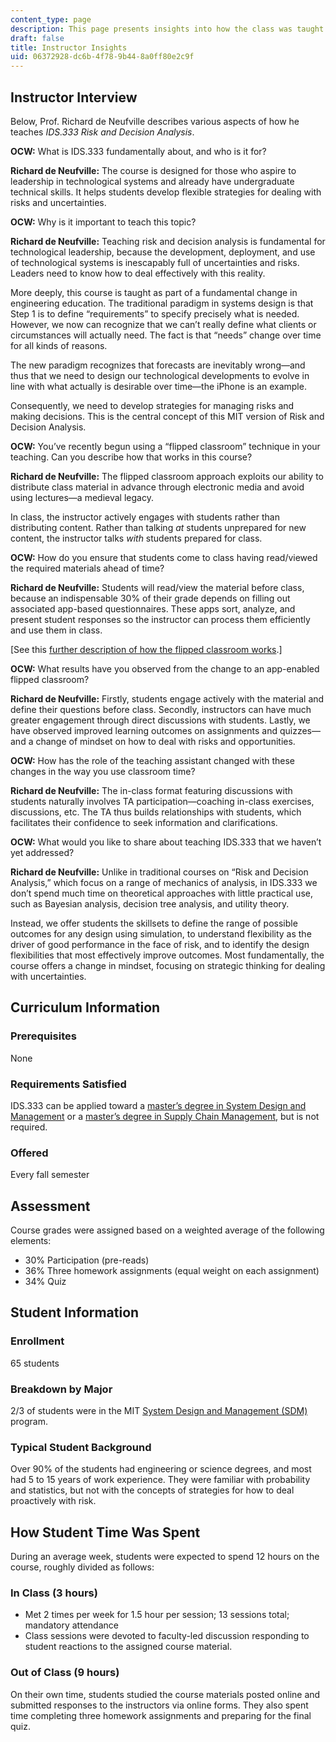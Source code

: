 ```yaml
---
content_type: page
description: This page presents insights into how the class was taught.
draft: false
title: Instructor Insights
uid: 06372928-dc6b-4f78-9b44-8a0ff80e2c9f
---
```

## Instructor Interview

Below, Prof. Richard de Neufville describes various aspects of how he teaches *IDS.333 Risk and Decision Analysis*.

**OCW:** What is IDS.333 fundamentally about, and who is it for?

**Richard de Neufville:** The course is designed for those who aspire to leadership in technological systems and already have undergraduate technical skills. It helps students develop flexible strategies for dealing with risks and uncertainties.

**OCW:** Why is it important to teach this topic?

**Richard de Neufville:** Teaching risk and decision analysis is fundamental for technological leadership, because the development, deployment, and use of technological systems is inescapably full of uncertainties and risks. Leaders need to know how to deal effectively with this reality. 

More deeply, this course is taught as part of a fundamental change in engineering education. The traditional paradigm in systems design is that Step 1 is to define “requirements” to specify precisely what is needed. However, we now can recognize that we can’t really define what clients or circumstances will actually need. The fact is that “needs” change over time for all kinds of reasons.

The new paradigm recognizes that forecasts are inevitably wrong—and thus that we need to design our technological developments to evolve in line with what actually is desirable over time—the iPhone is an example.

Consequently, we need to develop strategies for managing risks and making decisions. This is the central concept of this MIT version of Risk and Decision Analysis.

**OCW:** You’ve recently begun using a “flipped classroom” technique in your teaching. Can you describe how that works in this course?

**Richard de Neufville:** The flipped classroom approach exploits our ability to distribute class material in advance through electronic media and avoid using lectures—a medieval legacy.

In class, the instructor actively engages with students rather than distributing content. Rather than talking *at* students unprepared for new content, the instructor talks *with* students prepared for class.

**OCW:** How do you ensure that students come to class having read/viewed the required materials ahead of time?

**Richard de Neufville:** Students will read/view the material before class, because an indispensable 30% of their grade depends on filling out associated app-based questionnaires. These apps sort, analyze, and present student responses so the instructor can process them efficiently and use them in class.

\[See this [further description of how the flipped classroom works](https://openlearning.mit.edu/mit-faculty/residential-digital-innovations/student-pre-class-preparation-enhances-class-time).\] 

**OCW:** What results have you observed from the change to an app-enabled flipped classroom?

**Richard de Neufville:** Firstly, students engage actively with the material and define their questions before class. Secondly, instructors can have much greater engagement through direct discussions with students. Lastly, we have observed improved learning outcomes on assignments and quizzes—and a change of mindset on how to deal with risks and opportunities.

**OCW:** How has the role of the teaching assistant changed with these changes in the way you use classroom time?

**Richard de Neufville:** The in-class format featuring discussions with students naturally involves TA participation—coaching in-class exercises, discussions, etc. The TA thus builds relationships with students, which facilitates their confidence to seek information and clarifications.

**OCW:** What would you like to share about teaching IDS.333 that we haven’t yet addressed?

**Richard de Neufville:** Unlike in traditional courses on “Risk and Decision Analysis,” which focus on a range of mechanics of analysis, in IDS.333 we don’t spend much time on theoretical approaches with little practical use, such as Bayesian analysis, decision tree analysis, and utility theory.

Instead, we offer students the skillsets to define the range of possible outcomes for any design using simulation, to understand flexibility as the driver of good performance in the face of risk, and to identify the design flexibilities that most effectively improve outcomes. Most fundamentally, the course offers a change in mindset, focusing on strategic thinking for dealing with uncertainties.

## Curriculum Information

### Prerequisites

None

### Requirements Satisfied

IDS.333 can be applied toward a [master’s degree in System Design and Management](https://sdm.mit.edu/wp-content/uploads/2022/01/Approved-Degree-Courses-for-Web-2021.pdf) or a [master’s degree in Supply Chain Management](https://scm.mit.edu/masters-curriculum-scm-residential-program), but is not required.

### Offered

Every fall semester

## Assessment

Course grades were assigned based on a weighted average of the following elements:

- 30% Participation (pre-reads)
- 36% Three homework assignments (equal weight on each assignment)
- 34% Quiz 

## Student Information

### Enrollment

65 students

### Breakdown by Major

2/3 of students were in the MIT [System Design and Management (SDM)](https://sdm.mit.edu/) program.

### Typical Student Background

Over 90% of the students had engineering or science degrees, and most had 5 to 15 years of work experience. They were familiar with probability and statistics, but not with the concepts of strategies for how to deal proactively with risk.

## How Student Time Was Spent

During an average week, students were expected to spend 12 hours on the course, roughly divided as follows:

### In Class (3 hours)

- Met 2 times per week for 1.5 hour per session; 13 sessions total; mandatory attendance
- Class sessions were devoted to faculty-led discussion responding to student reactions to the assigned course material.

### Out of Class (9 hours)

On their own time, students studied the course materials posted online and submitted responses to the instructors via online forms. They also spent time completing three homework assignments and preparing for the final quiz.